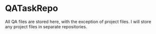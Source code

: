 # QATaskRepo
All QA files are stored here, with the exception of project files. I will store any project files in separate repositories.
